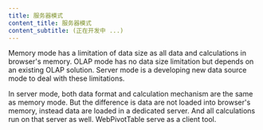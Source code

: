 ```yaml
---
title: 服务器模式
content_title: 服务器模式
content_subtitle: (正在开发中 ...)
---               
```

Memory mode has a limitation of data size as all data and calculations in browser's memory.
OLAP mode has no data size limitation but depends on an existing OLAP solution. 
Server mode is a developing new data source mode to deal with these limitations.

In server mode, both data format and calculation mechanism are the same as memory mode. 
But the difference is data are not loaded into browser's memory, instead data are loaded in a dedicated server.
And all calculations run on that server as well.
WebPivotTable serve as a client tool.
